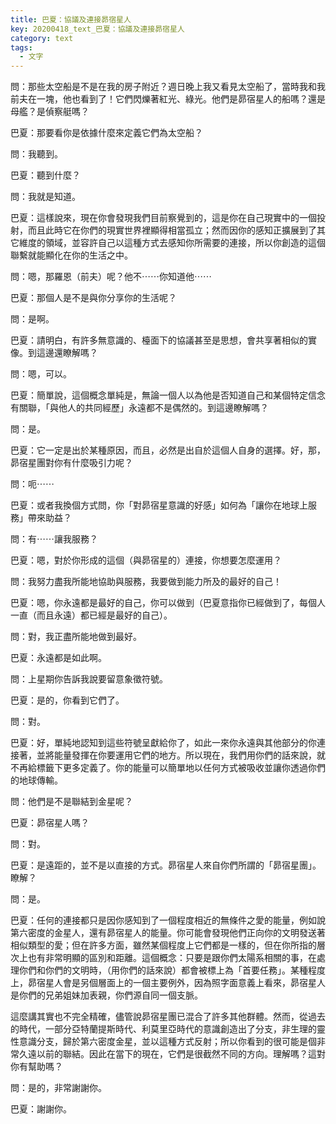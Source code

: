 ```yaml
---
title: 巴夏：協議及連接昴宿星人
key: 20200418_text_巴夏：協議及連接昴宿星人
category: text
tags:
  - 文字
---
```


問：那些太空船是不是在我的房子附近？週日晚上我又看見太空船了，當時我和我前夫在一塊，他也看到了！它們閃爍著紅光、綠光。他們是昴宿星人的船嗎？還是母艦？是偵察艇嗎？

巴夏：那要看你是依據什麼來定義它們為太空船？

問：我聽到。

巴夏：聽到什麼？

問：我就是知道。

巴夏：這樣說來，現在你會發現我們目前察覺到的，這是你在自己現實中的一個投射，而且此時它在你們的現實世界裡顯得相當孤立；然而因你的感知正擴展到了其它維度的領域，並容許自己以這種方式去感知你所需要的連接，所以你創造的這個聯繫就能顯化在你的生活之中。

問：嗯，那羅恩（前夫）呢？他不⋯⋯你知道他⋯⋯

巴夏：那個人是不是與你分享你的生活呢？

問：是啊。

巴夏：請明白，有許多無意識的、檯面下的協議甚至是思想，會共享著相似的實像。到這邊還瞭解嗎？

問：嗯，可以。

巴夏：簡單說，這個概念單純是，無論一個人以為他是否知道自己和某個特定信念有關聯，「與他人的共同經歷」永遠都不是偶然的。到這邊瞭解嗎？

問：是。

巴夏：它一定是出於某種原因，而且，必然是出自於這個人自身的選擇。好，那，昴宿星團對你有什麼吸引力呢？

問：呃⋯⋯

巴夏：或者我換個方式問，你「對昴宿星意識的好感」如何為「讓你在地球上服務」帶來助益？

問：有⋯⋯讓我服務？

巴夏：嗯，對於你形成的這個（與昴宿星的）連接，你想要怎麼運用？

問：我努力盡我所能地協助與服務，我要做到能力所及的最好的自己！

巴夏：嗯，你永遠都是最好的自己，你可以做到（巴夏意指你已經做到了，每個人一直（而且永遠）都已經是最好的自己）。

問：對，我正盡所能地做到最好。

巴夏：永遠都是如此啊。

問：上星期你告訴我說要留意象徵符號。

巴夏：是的，你看到它們了。

問：對。

巴夏：好，單純地認知到這些符號呈獻給你了，如此一來你永遠與其他部分的你連接著，並將能量發揮在你要運用它們的地方。所以現在，我們用你們的話來說，就不再給標籤下更多定義了。你的能量可以簡單地以任何方式被吸收並讓你透過你們的地球傳輸。

問：他們是不是聯結到金星呢？

巴夏：昴宿星人嗎？

問：對。

巴夏：是遠距的，並不是以直接的方式。昴宿星人來自你們所謂的「昴宿星團」。瞭解？

問：是。

巴夏：任何的連接都只是因你感知到了一個程度相近的無條件之愛的能量，例如說第六密度的金星人，還有昴宿星人的能量。你可能會發現他們正向你的文明發送著相似類型的愛；但在許多方面，雖然某個程度上它們都是一樣的，但在你所指的層次上也有非常明顯的區別和距離。這個概念：只要是跟你們太陽系相關的事，在處理你們和你們的文明時，（用你們的話來說）都會被標上為「首要任務」。某種程度上，昴宿星人會是另個層面上的一個主要例外，因為照字面意義上看來，昴宿星人是你們的兄弟姐妹加表親，你們源自同一個支脈。

這麼講其實也不完全精確，儘管說昴宿星團已混合了許多其他群體。然而，從過去的時代，一部分亞特蘭提斯時代、利莫里亞時代的意識創造出了分支，非生理的靈性意識分支，歸於第六密度金星，並以這種方式反射；所以你看到的很可能是個非常久遠以前的聯結。因此在當下的現在，它們是很截然不同的方向。理解嗎？這對你有幫助嗎？

問：是的，非常謝謝你。

巴夏：謝謝你。
